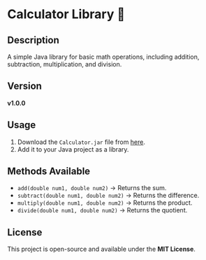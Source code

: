# Calculator Library 🧮

## Description
A simple Java library for basic math operations, including addition, subtraction, multiplication, and division.

## Version
**v1.0.0**

## Usage
1. Download the `Calculator.jar` file from [here](https://github.com/hamse227/Calculator-Library/blob/main/Calculator.jar).
2. Add it to your Java project as a library.

## Methods Available
- `add(double num1, double num2)` → Returns the sum.
- `subtract(double num1, double num2)` → Returns the difference.
- `multiply(double num1, double num2)` → Returns the product.
- `divide(double num1, double num2)` → Returns the quotient.

## License
This project is open-source and available under the **MIT License**.
